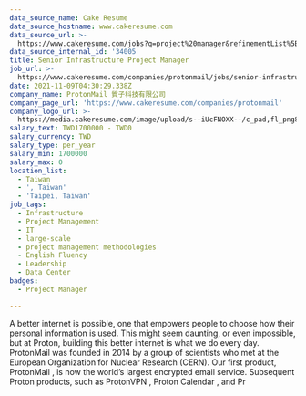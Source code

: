 ```yaml
---
data_source_name: Cake Resume
data_source_hostname: www.cakeresume.com
data_source_url: >-
  https://www.cakeresume.com/jobs?q=project%20manager&refinementList%5Blang_name%5D%5B0%5D=English&refinementList%5Bsalary_type%5D=per_year&range%5Bsalary_range%5D%5Bmin%5D=1000000&page=2
data_source_internal_id: '34005'
title: Senior Infrastructure Project Manager
job_url: >-
  https://www.cakeresume.com/companies/protonmail/jobs/senior-infrastructure-project-manager
date: 2021-11-09T04:30:29.338Z
company_name: ProtonMail 質子科技有限公司
company_page_url: 'https://www.cakeresume.com/companies/protonmail'
company_logo_url: >-
  https://media.cakeresume.com/image/upload/s--iUcFNOXX--/c_pad,fl_png8,h_200,w_200/v1610092145/mppzcnk93e6ssmubgvme.png
salary_text: TWD1700000 - TWD0
salary_currency: TWD
salary_type: per_year
salary_min: 1700000
salary_max: 0
location_list:
  - Taiwan
  - ', Taiwan'
  - 'Taipei, Taiwan'
job_tags:
  - Infrastructure
  - Project Management
  - IT
  - large-scale
  - project management methodologies
  - English Fluency
  - Leadership
  - Data Center
badges:
  - Project Manager

---
```


A better internet is possible, one that empowers people to choose how their personal information is used. This might seem daunting, or even impossible, but at Proton, building this better internet is what we do every day. ProtonMail was founded in 2014 by a group of scientists who met at the European Organization for Nuclear Research (CERN). Our first product, ProtonMail , is now the world’s largest encrypted email service. Subsequent Proton products, such as ProtonVPN , Proton Calendar , and Pr